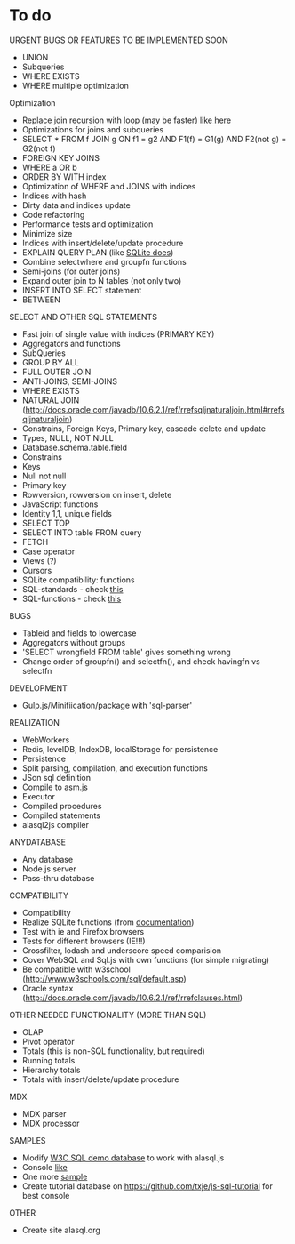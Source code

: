 # To do

URGENT BUGS OR FEATURES TO BE IMPLEMENTED SOON

* UNION
* Subqueries
* WHERE EXISTS
* WHERE multiple optimization

Optimization

* Replace join recursion with loop (may be faster) [like here](http://architects.dzone.com/articles/sql-execution-plans-javascript)
* Optimizations for joins and subqueries
 * SELECT * FROM f JOIN g ON f1 = g2 AND F1(f) = G1(g) AND F2(not g) = G2(not f) 
 * FOREIGN KEY JOINS
 * WHERE a OR b
 * ORDER BY WITH index
* Optimization of WHERE and JOINS with indices 
* Indices with hash
* Dirty data and indices update
* Code refactoring
* Performance tests and optimization
* Minimize size
* Indices with insert/delete/update procedure
* EXPLAIN QUERY PLAN (like [SQLite does](https://www.sqlite.org/eqp.html))
* Combine selectwhere and groupfn functions
* Semi-joins (for outer joins) 
* Expand outer join to N tables (not only two)
* INSERT INTO SELECT statement
* BETWEEN

SELECT AND OTHER SQL STATEMENTS

* Fast join of single value with indices (PRIMARY KEY)
* Aggregators and functions
* SubQueries
* GROUP BY ALL
* FULL OUTER JOIN
* ANTI-JOINS, SEMI-JOINS
* WHERE EXISTS
* NATURAL JOIN (http://docs.oracle.com/javadb/10.6.2.1/ref/rrefsqljnaturaljoin.html#rrefsqljnaturaljoin)
* Constrains, Foreign Keys, Primary key, cascade delete and update
* Types, NULL, NOT NULL
* Database.schema.table.field
* Constrains
* Keys
* Null not null
* Primary key
* Rowversion, rowversion on insert, delete
* JavaScript functions
* Identity 1,1, unique fields
* SELECT TOP
* SELECT INTO table FROM query
* FETCH 
* Case operator
* Views (?)
* Cursors
* SQLite compatibility: functions
* SQL-standards - check [this](https://www.sequelsphere.com/dbdocs/supported-sql/)
* SQL-functions - check [this](https://www.sequelsphere.com/docs/latest/doc/Supported%20SQL%20Functions.html)

BUGS

* Tableid and fields to lowercase
* Aggregators without groups
* 'SELECT wrongfield FROM table' gives something wrong 
* Change order of groupfn() and selectfn(), and check havingfn vs selectfn


DEVELOPMENT

* Gulp.js/Minifiication/package with 'sql-parser'

REALIZATION

* WebWorkers
* Redis, levelDB, IndexDB, localStorage for persistence 
* Persistence
* Split parsing, compilation, and execution functions
* JSon sql definition
* Compile to asm.js
* Executor
* Compiled procedures
* Compiled statements
* alasql2js compiler

ANYDATABASE
* Any database
* Node.js server
* Pass-thru database

COMPATIBILITY

* Compatibility
* Realize SQLite functions (from [documentation](http://kripken.github.io/sql.js/documentation/))
* Test with ie and Firefox browsers
* Tests for different browsers (IE!!!)
* Crossfilter, lodash and underscore speed comparision
* Cover WebSQL and Sql.js with own functions (for simple migrating)
* Be compatible with w3school (http://www.w3schools.com/sql/default.asp)
* Oracle syntax (http://docs.oracle.com/javadb/10.6.2.1/ref/rrefclauses.html)

OTHER NEEDED FUNCTIONALITY (MORE THAN SQL)

* OLAP
 * Pivot operator
* Totals (this is non-SQL functionality, but required)
* Running totals 
* Hierarchy totals
* Totals with insert/delete/update procedure

MDX
* MDX parser
* MDX processor

SAMPLES

* Modify [W3C SQL demo database](http://www.w3schools.com/w3Database.js) to work with alasql.js
* Console [like](http://www.moxleystratton.com/files/sqittle.html) 
* One more [sample](http://yradtsevich.github.io/pure-js-websql/test/index.html)
* Create tutorial database on https://github.com/txje/js-sql-tutorial for best console

OTHER

* Create site alasql.org
